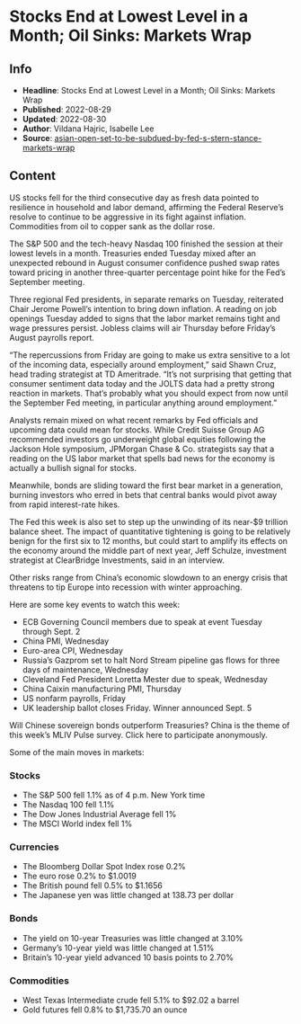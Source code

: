 # Stocks End at Lowest Level in a Month; Oil Sinks: Markets Wrap

## Info

*   **Headline**: Stocks End at Lowest Level in a Month; Oil Sinks: Markets Wrap
*   **Published**: 2022-08-29
*   **Updated**: 2022-08-30
*   **Author**: Vildana Hajric, Isabelle Lee
*   **Source**: [asian-open-set-to-be-subdued-by-fed-s-stern-stance-markets-wrap](https://www.bloomberg.com/news/articles/2022-08-29/asian-open-set-to-be-subdued-by-fed-s-stern-stance-markets-wrap)
## Content




US stocks fell for the third consecutive day as fresh data pointed to resilience in household and labor demand, affirming the Federal Reserve’s resolve to continue to be aggressive in its fight against inflation. Commodities from oil to copper sank as the dollar rose.

The S&P 500 and the tech-heavy Nasdaq 100 finished the session at their lowest levels in a month. Treasuries ended Tuesday mixed after an unexpected rebound in August consumer confidence pushed swap rates toward pricing in another three-quarter percentage point hike for the Fed’s September meeting.

Three regional Fed presidents, in separate remarks on Tuesday, reiterated Chair Jerome Powell’s intention to bring down inflation. A reading on job openings Tuesday added to signs that the labor market remains tight and wage pressures persist. Jobless claims will air Thursday before Friday’s August payrolls report.

“The repercussions from Friday are going to make us extra sensitive to a lot of the incoming data, especially around employment,” said Shawn Cruz, head trading strategist at TD Ameritrade. “It’s not surprising that getting that consumer sentiment data today and the JOLTS data had a pretty strong reaction in markets. That’s probably what you should expect from now until the September Fed meeting, in particular anything around employment.”

Analysts remain mixed on what recent remarks by Fed officials and upcoming data could mean for stocks. While Credit Suisse Group AG recommended investors go underweight global equities following the Jackson Hole symposium, JPMorgan Chase & Co. strategists say that a reading on the US labor market that spells bad news for the economy is actually a bullish signal for stocks.

Meanwhile, bonds are sliding toward the first bear market in a generation, burning investors who erred in bets that central banks would pivot away from rapid interest-rate hikes.

The Fed this week is also set to step up the unwinding of its near-$9 trillion balance sheet. The impact of quantitative tightening is going to be relatively benign for the first six to 12 months, but could start to amplify its effects on the economy around the middle part of next year, Jeff Schulze, investment strategist at ClearBridge Investments, said in an interview.

Other risks range from China’s economic slowdown to an energy crisis that threatens to tip Europe into recession with winter approaching.

Here are some key events to watch this week:

*   ECB Governing Council members due to speak at event Tuesday through Sept. 2
*   China PMI, Wednesday
*   Euro-area CPI, Wednesday
*   Russia’s Gazprom set to halt Nord Stream pipeline gas flows for three days of maintenance, Wednesday
*   Cleveland Fed President Loretta Mester due to speak, Wednesday
*   China Caixin manufacturing PMI, Thursday
*   US nonfarm payrolls, Friday
*   UK leadership ballot closes Friday. Winner announced Sept. 5

Will Chinese sovereign bonds outperform Treasuries? China is the theme of this week’s MLIV Pulse survey. Click here to participate anonymously.

Some of the main moves in markets:

### Stocks

*   The S&P 500 fell 1.1% as of 4 p.m. New York time
*   The Nasdaq 100 fell 1.1%
*   The Dow Jones Industrial Average fell 1%
*   The MSCI World index fell 1%

### Currencies

*   The Bloomberg Dollar Spot Index rose 0.2%
*   The euro rose 0.2% to $1.0019
*   The British pound fell 0.5% to $1.1656
*   The Japanese yen was little changed at 138.73 per dollar

### Bonds

*   The yield on 10-year Treasuries was little changed at 3.10%
*   Germany’s 10-year yield was little changed at 1.51%
*   Britain’s 10-year yield advanced 10 basis points to 2.70%

### Commodities

*   West Texas Intermediate crude fell 5.1% to $92.02 a barrel
*   Gold futures fell 0.8% to $1,735.70 an ounce